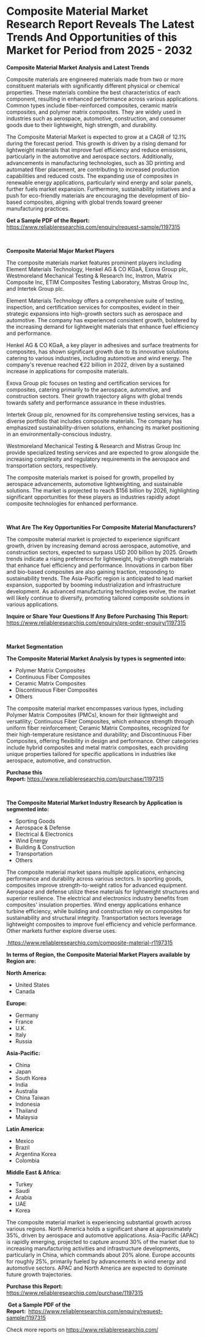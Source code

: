 <p><h1>Composite Material Market Research Report Reveals The Latest Trends And Opportunities of this Market for Period from 2025 - 2032</h1></p><p><strong>Composite Material Market Analysis and Latest Trends</strong></p>
<p><p>Composite materials are engineered materials made from two or more constituent materials with significantly different physical or chemical properties. These materials combine the best characteristics of each component, resulting in enhanced performance across various applications. Common types include fiber-reinforced composites, ceramic matrix composites, and polymer matrix composites. They are widely used in industries such as aerospace, automotive, construction, and consumer goods due to their lightweight, high strength, and durability.</p><p>The Composite Material Market is expected to grow at a CAGR of 12.1% during the forecast period. This growth is driven by a rising demand for lightweight materials that improve fuel efficiency and reduce emissions, particularly in the automotive and aerospace sectors. Additionally, advancements in manufacturing technologies, such as 3D printing and automated fiber placement, are contributing to increased production capabilities and reduced costs. The expanding use of composites in renewable energy applications, particularly wind energy and solar panels, further fuels market expansion. Furthermore, sustainability initiatives and a push for eco-friendly materials are encouraging the development of bio-based composites, aligning with global trends toward greener manufacturing practices.</p></p>
<p><strong>Get a Sample PDF of the Report:&nbsp;</strong> <a href="https://www.reliableresearchiq.com/enquiry/request-sample/1197315?utm_campaign=2297&utm_medium=2&utm_source=Github&utm_content=ia&utm_term=09032025&utm_id=composite-material">https://www.reliableresearchiq.com/enquiry/request-sample/1197315</a></p>
<p>&nbsp;</p>
<p><strong>Composite Material Major Market Players</strong></p>
<p><p>The composite materials market features prominent players including Element Materials Technology, Henkel AG & CO KGaA, Exova Group plc, Westmoreland Mechanical Testing & Research Inc, Instron, Matrix Composite Inc, ETIM Composites Testing Laboratory, Mistras Group Inc, and Intertek Group plc. </p><p>Element Materials Technology offers a comprehensive suite of testing, inspection, and certification services for composites, evident in their strategic expansions into high-growth sectors such as aerospace and automotive. The company has experienced consistent growth, bolstered by the increasing demand for lightweight materials that enhance fuel efficiency and performance.</p><p>Henkel AG & CO KGaA, a key player in adhesives and surface treatments for composites, has shown significant growth due to its innovative solutions catering to various industries, including automotive and wind energy. The company's revenue reached €22 billion in 2022, driven by a sustained increase in applications for composite materials.</p><p>Exova Group plc focuses on testing and certification services for composites, catering primarily to the aerospace, automotive, and construction sectors. Their growth trajectory aligns with global trends towards safety and performance assurance in these industries.</p><p>Intertek Group plc, renowned for its comprehensive testing services, has a diverse portfolio that includes composite materials. The company has emphasized sustainability-driven solutions, enhancing its market positioning in an environmentally-conscious industry.</p><p>Westmoreland Mechanical Testing & Research and Mistras Group Inc provide specialized testing services and are expected to grow alongside the increasing complexity and regulatory requirements in the aerospace and transportation sectors, respectively.</p><p>The composite materials market is poised for growth, propelled by aerospace advancements, automotive lightweighting, and sustainable solutions. The market is projected to reach $156 billion by 2026, highlighting significant opportunities for these players as industries rapidly adopt composite technologies for enhanced performance.</p></p>
<p>&nbsp;</p>
<p><strong>What Are The Key Opportunities For Composite Material Manufacturers?</strong></p>
<p><p>The composite material market is projected to experience significant growth, driven by increasing demand across aerospace, automotive, and construction sectors, expected to surpass USD 200 billion by 2025. Growth trends indicate a rising preference for lightweight, high-strength materials that enhance fuel efficiency and performance. Innovations in carbon fiber and bio-based composites are also gaining traction, responding to sustainability trends. The Asia-Pacific region is anticipated to lead market expansion, supported by booming industrialization and infrastructure development. As advanced manufacturing technologies evolve, the market will likely continue to diversify, promoting tailored composite solutions in various applications.</p></p>
<p><strong>Inquire or Share Your Questions If Any Before Purchasing This Report:</strong> <a href="https://www.reliableresearchiq.com/enquiry/pre-order-enquiry/1197315?utm_campaign=2297&utm_medium=2&utm_source=Github&utm_content=ia&utm_term=09032025&utm_id=composite-material">https://www.reliableresearchiq.com/enquiry/pre-order-enquiry/1197315</a></p>
<p>&nbsp;</p>
<p><strong>Market Segmentation</strong></p>
<p><strong>The Composite Material Market Analysis by types is segmented into:</strong></p>
<p><ul><li>Polymer Matrix Composites</li><li>Continuous Fiber Composites</li><li>Ceramic Matrix Composites</li><li>Discontinuous Fiber Composites</li><li>Others</li></ul></p>
<p><p>The composite material market encompasses various types, including Polymer Matrix Composites (PMCs), known for their lightweight and versatility; Continuous Fiber Composites, which enhance strength through uniform fiber reinforcement; Ceramic Matrix Composites, recognized for their high-temperature resistance and durability; and Discontinuous Fiber Composites, offering flexibility in design and performance. Other categories include hybrid composites and metal matrix composites, each providing unique properties tailored for specific applications in industries like aerospace, automotive, and construction.</p></p>
<p><strong>Purchase this Report:&nbsp;</strong><a href="https://www.reliableresearchiq.com/purchase/1197315?utm_campaign=2297&utm_medium=2&utm_source=Github&utm_content=ia&utm_term=09032025&utm_id=composite-material">https://www.reliableresearchiq.com/purchase/1197315</a></p>
<p>&nbsp;</p>
<p><strong>The Composite Material Market Industry Research by Application is segmented into:</strong></p>
<p><ul><li>Sporting Goods</li><li>Aerospace & Defense</li><li>Electrical & Electronics</li><li>Wind Energy</li><li>Building & Construction</li><li>Transportation</li><li>Others</li></ul></p>
<p><p>The composite material market spans multiple applications, enhancing performance and durability across various sectors. In sporting goods, composites improve strength-to-weight ratios for advanced equipment. Aerospace and defense utilize these materials for lightweight structures and superior resilience. The electrical and electronics industry benefits from composites' insulation properties. Wind energy applications enhance turbine efficiency, while building and construction rely on composites for sustainability and structural integrity. Transportation sectors leverage lightweight composites to improve fuel efficiency and vehicle performance. Other markets further explore diverse uses.</p></p>
<p><a href="https://www.reliableresearchiq.com/composite-material-r1197315?utm_campaign=2297&utm_medium=2&utm_source=Github&utm_content=ia&utm_term=09032025&utm_id=composite-material">&nbsp;https://www.reliableresearchiq.com/composite-material-r1197315</a></p>
<p><strong>In terms of Region, the Composite Material Market Players available by Region are:</strong></p>
<p>
    <p> <strong> North America: </strong>
        <ul>
            <li>United States</li>
            <li>Canada</li>
        </ul>
        </p> 
    <p> <strong> Europe: </strong>
        <ul>
            <li>Germany</li>
            <li>France</li>
            <li>U.K.</li>
            <li>Italy</li>
            <li>Russia</li>
        </ul>
        </p> 
    <p> <strong> Asia-Pacific: </strong>
        <ul>
            <li>China</li>
            <li>Japan</li>
            <li>South Korea</li>
            <li>India</li>
            <li>Australia</li>
            <li>China Taiwan</li>
            <li>Indonesia</li>
            <li>Thailand</li>
            <li>Malaysia</li>
        </ul>
        </p> 
    <p> <strong> Latin America: </strong>
        <ul>
            <li>Mexico</li>
            <li>Brazil</li>
            <li>Argentina Korea</li>
            <li>Colombia</li>
        </ul>
        </p> 
    <p> <strong> Middle East & Africa: </strong>
        <ul>
            <li>Turkey</li>
            <li>Saudi</li>
            <li>Arabia</li>
            <li>UAE</li>
            <li>Korea</li>
        </ul>
    </p>
    </p>
<p><p>The composite material market is experiencing substantial growth across various regions. North America holds a significant share at approximately 35%, driven by aerospace and automotive applications. Asia-Pacific (APAC) is rapidly emerging, projected to capture around 30% of the market due to increasing manufacturing activities and infrastructure developments, particularly in China, which commands about 20% alone. Europe accounts for roughly 25%, primarily fueled by advancements in wind energy and automotive sectors. APAC and North America are expected to dominate future growth trajectories.</p></p>
<p><strong>Purchase this Report: </strong><a href="https://www.reliableresearchiq.com/purchase/1197315?utm_campaign=2297&utm_medium=2&utm_source=Github&utm_content=ia&utm_term=09032025&utm_id=composite-material">https://www.reliableresearchiq.com/purchase/1197315</a></p>
<p>&nbsp;<strong>Get a Sample PDF of the Report:&nbsp;&nbsp;</strong><a href="https://www.reliableresearchiq.com/enquiry/request-sample/1197315?utm_campaign=2297&utm_medium=2&utm_source=Github&utm_content=ia&utm_term=09032025&utm_id=composite-material">https://www.reliableresearchiq.com/enquiry/request-sample/1197315</a></p>
<p><strong></strong></p>
<p>Check more reports on <a href="https://www.reliableresearchiq.com/?utm_campaign=2297&utm_medium=2&utm_source=Github&utm_content=ia&utm_term=09032025&utm_id=composite-material">https://www.reliableresearchiq.com/</a></p>